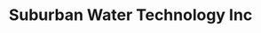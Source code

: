 ---
title: "Suburban Water Technology Inc"
url: /gilbertsville/suburban-water-technology-inc/
shop: Allgemein
---